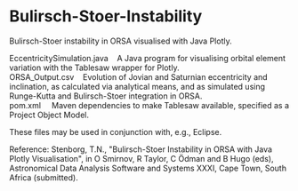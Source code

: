 # Bulirsch-Stoer-Instability
Bulirsch-Stoer instability in ORSA visualised with Java Plotly.

EccentricitySimulation.java &nbsp;&nbsp; A Java program for visualising orbital element variation with the Tablesaw wrapper for Plotly.<br />
ORSA_Output.csv &nbsp;&nbsp; Evolution of Jovian and Saturnian eccentricity and inclination, as calculated via analytical means, and as simulated using Runge-Kutta and Bulirsch-Stoer integration in ORSA.<br />
pom.xml &nbsp;&nbsp;&nbsp; Maven dependencies to make Tablesaw available, specified as a Project Object Model.

These files may be used in conjunction with, e.g., Eclipse.

Reference: Stenborg, T.N., "Bulirsch-Stoer Instability in ORSA with Java Plotly Visualisation", in O Smirnov, R Taylor, C Ödman and B Hugo (eds), Astronomical Data Analysis Software and Systems XXXI, Cape Town, South Africa (submitted).
